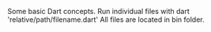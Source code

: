 Some basic Dart concepts.
Run individual files with dart 'relative/path/filename.dart'
All files are located in bin folder.

